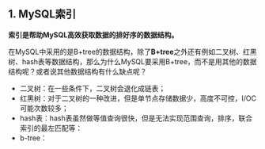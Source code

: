 

## 1. MySQL索引

**索引是帮助MySQL高效获取数据的排好序的数据结构。**

在MySQL中采用的是B+tree的数据结构，除了**B+tree**之外还有例如二叉树、红黑树、hash表等数据结构，那么为什么MySQL要采用B+tree，而不是用其他的数据结构呢？或者说其他数据结构有什么缺点呢？

- 二叉树：在一些条件下，二叉树会退化成链表；
- 红黑树：对于二叉树的一种改进，但是单节点存储数据少，高度不可控，I/OC可能次数较多；
- hash表：hash表虽然做等值查询很快，但是无法实现范围查询，排序，联合索引的最左匹配等：
- b-tree：

